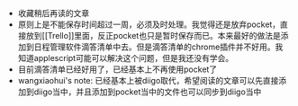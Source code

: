 - 收藏稍后再读的文章
- 原则上是不能保存时间超过一周，必须及时处理。我觉得还是放弃pocket，直接放到[[Trello]]里面，反正pocket也只是暂时保存而已。本来最好的做法是添加到日程管理软件滴答清单中去。但是滴答清单的chrome插件并不好用。我知道applescript可能可以解决这个问题，但是我还没有学会。
- 目前滴答清单已经好用了，已经基本上不再使用pocket了
- wangxiaohui's note: 已经基本上被diigo取代，希望阅读的文章可以先直接添加到diigo当中，并且添加到pocket当中的文件也可以同步到diigo当中

